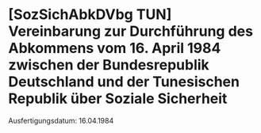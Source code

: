 # [SozSichAbkDVbg TUN] Vereinbarung zur Durchführung des Abkommens vom 16. April 1984 zwischen der Bundesrepublik Deutschland und der Tunesischen Republik über Soziale Sicherheit

Ausfertigungsdatum: 16.04.1984

 